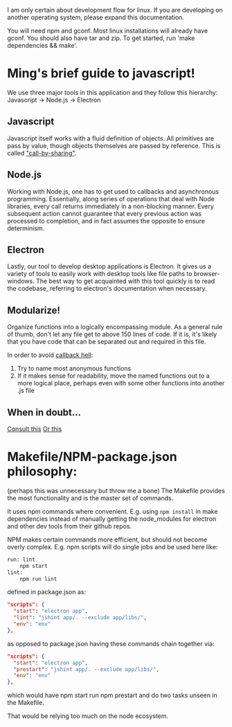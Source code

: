 I am only certain about development flow for linux. If you are developing on
another operating system, please expand this documentation.

You will need npm and gconf. Most linux installations will already have gconf.
You should also have tar and zip. To get started, run 'make dependencies && make'.

# Ming's brief guide to javascript!

We use three major tools in this application and they follow this hierarchy:
Javascript -> Node.js -> Electron

## Javascript

Javascript itself works with a fluid definition of objects. All primitives are
pass by value, though objects themselves are passed by reference. This is
called
["call-by-sharing"](https://en.wikipedia.org/wiki/Evaluation_strategy#Call_by_sharing).

## Node.js

Working with Node.js, one has to get used to callbacks and asynchronous
programming. Essentially, along series of operations that deal with Node
libraries, every call returns immediately in a non-blocking manner. Every
subsequent action cannot guarantee that every previous action was processed to
completion, and in fact assumes the opposite to ensure determinism.

## Electron

Lastly, our tool to develop desktop applications is Electron. It gives us a
variety of tools to easily work with desktop tools like file paths to
browser-windows. The best way to get acquainted with this tool quickly is to
read the codebase, referring to electron's documentation when necessary.

## Modularize!

Organize functions into a logically encompassing module. As a general rule of
thumb, don't let any file get to above 150 lines of code. If it is, it's likely
that you have code that can be separated out and required in this file.

In order to avoid [callback hell](http://callbackhell.com/):
1. Try to name most anonymous functions
2. If it makes sense for readability, move the named functions out to a more
logical place, perhaps even with some other functions into another .js file

## When in doubt...

[Consult this](http://google-styleguide.googlecode.com/svn/trunk/javascriptguide.xml)
[Or this](http://javascript.crockford.com/code.html)

# Makefile/NPM-package.json philosophy:
(perhaps this was unnecessary but throw me a bone)
The Makefile provides the most functionality and is the master set of commands.

It uses npm commands where convenient. E.g. using `npm install` in make
dependencies instead of manually getting the node_modules for electron and
other dev tools from their github repos.

NPM makes certain commands more efficient, but should not become overly
complex. E.g. npm scripts will do single jobs and be used here like:
```mf
run: lint
	npm start
lint:
	npm run lint
```
defined in package.json as:
```json
"scripts": {
  "start": "electron app",
  "lint": "jshint app/. --exclude app/libs/",
  "env": "env"
},
```
as opposed to package.json having these commands chain together via:
```json
"scripts": {
  "start": "electron app",
  "prestart": "jshint app/. --exclude app/libs/",
  "env": "env"
},
```
which would have npm start run npm prestart and do two tasks unseen in the
Makefile.

That would be relying too much on the node ecosystem.
